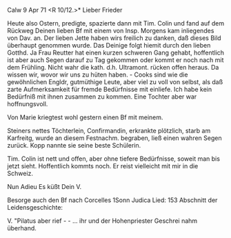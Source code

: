  Calw 9 Apr 71
 <R 10/12.>*
Lieber Frieder

Heute also Ostern, predigte, spazierte dann mit Tim. Colin und fand auf dem Rückweg Deinen lieben Bf mit einem von Insp. Morgens kam inliegendes von Dav. an. Der lieben Jette haben wirs freilich zu danken, daß dieses Bild überhaupt genommen wurde. Das Deinige folgt hiemit durch den lieben Gotthd. 
Ja Frau Reutter hat einen kurzen schweren Gang gehabt, hoffentlich ist aber auch Segen darauf zu Tag gekommen oder kommt er noch nach mit dem Frühling. 
Nicht wahr die kath. d.h. Ultramont. rücken offen heraus. Da wissen wir, wovor wir uns zu hüten haben. - Cooks sind wie die gewöhnlichen Engldr, gutmüthige Leute, aber viel zu voll von selbst, als daß zarte Aufmerksamkeit für fremde Bedürfnisse mit einliefe. Ich habe kein Bedürfniß mit ihnen zusammen zu kommen. Eine Tochter aber war hoffnungsvoll.

Von Marie kriegtest wohl gestern einen Bf mit meinem.

Steiners nettes Töchterlein, Confirmandin, erkrankte plötzlich, starb am Karfreitg, wurde an diesem Festnachm. begraben, ließ einen wahren Segen zurück. Kopp nannte sie seine beste Schülerin.

Tim. Colin ist nett und offen, aber ohne tiefere Bedürfnisse, soweit man bis jetzt sieht. Hoffentlich kommts noch. Er reist vielleicht mit mir in die Schweiz.

 Nun Adieu
 Es küßt Dein V.

Besorge auch den Bf nach Corcelles
1Sonn Judica Lied: 153
Abschnitt der Leidensgeschichte:

V. "Pilatus aber rief - - ... ihr und der Hohenpriester Geschrei nahm überhand.
